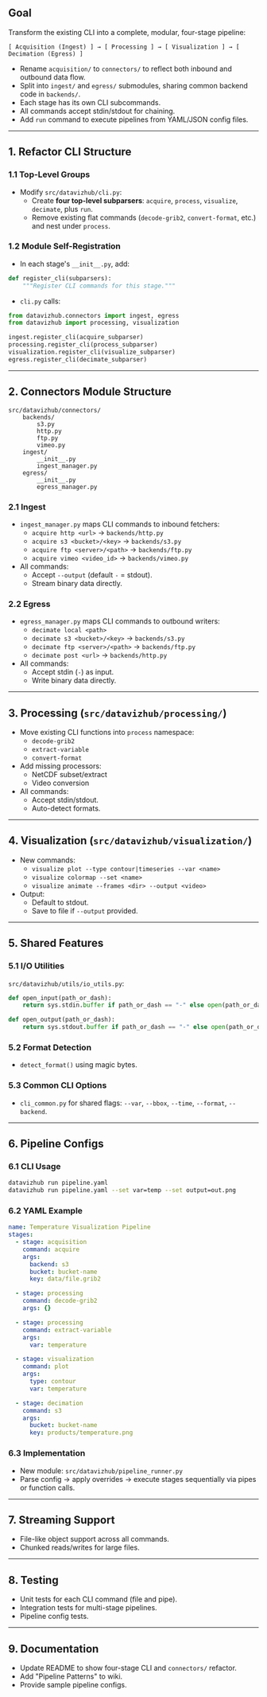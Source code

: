 ## Goal
Transform the existing CLI into a complete, modular, four-stage pipeline:
```
[ Acquisition (Ingest) ] → [ Processing ] → [ Visualization ] → [ Decimation (Egress) ]
```
- Rename `acquisition/` to `connectors/` to reflect both inbound and outbound data flow.
- Split into `ingest/` and `egress/` submodules, sharing common backend code in `backends/`.
- Each stage has its own CLI subcommands.
- All commands accept stdin/stdout for chaining.
- Add `run` command to execute pipelines from YAML/JSON config files.

---

## 1. Refactor CLI Structure

### 1.1 Top-Level Groups
- Modify `src/datavizhub/cli.py`:
  - Create **four top-level subparsers**: `acquire`, `process`, `visualize`, `decimate`, plus `run`.
  - Remove existing flat commands (`decode-grib2`, `convert-format`, etc.) and nest under `process`.

### 1.2 Module Self-Registration
- In each stage's `__init__.py`, add:
```python
def register_cli(subparsers):
    """Register CLI commands for this stage."""
```
- `cli.py` calls:
```python
from datavizhub.connectors import ingest, egress
from datavizhub import processing, visualization

ingest.register_cli(acquire_subparser)
processing.register_cli(process_subparser)
visualization.register_cli(visualize_subparser)
egress.register_cli(decimate_subparser)
```

---

## 2. Connectors Module Structure

```
src/datavizhub/connectors/
    backends/
        s3.py
        http.py
        ftp.py
        vimeo.py
    ingest/
        __init__.py
        ingest_manager.py
    egress/
        __init__.py
        egress_manager.py
```

### 2.1 Ingest
- `ingest_manager.py` maps CLI commands to inbound fetchers:
  - `acquire http <url>` → `backends/http.py`
  - `acquire s3 <bucket>/<key>` → `backends/s3.py`
  - `acquire ftp <server>/<path>` → `backends/ftp.py`
  - `acquire vimeo <video_id>` → `backends/vimeo.py`
- All commands:
  - Accept `--output` (default `-` = stdout).
  - Stream binary data directly.

### 2.2 Egress
- `egress_manager.py` maps CLI commands to outbound writers:
  - `decimate local <path>`
  - `decimate s3 <bucket>/<key>` → `backends/s3.py`
  - `decimate ftp <server>/<path>` → `backends/ftp.py`
  - `decimate post <url>` → `backends/http.py`
- All commands:
  - Accept stdin (`-`) as input.
  - Write binary data directly.

---

## 3. Processing (`src/datavizhub/processing/`)
- Move existing CLI functions into `process` namespace:
  - `decode-grib2`
  - `extract-variable`
  - `convert-format`
- Add missing processors:
  - NetCDF subset/extract
  - Video conversion
- All commands:
  - Accept stdin/stdout.
  - Auto-detect formats.

---

## 4. Visualization (`src/datavizhub/visualization/`)
- New commands:
  - `visualize plot --type contour|timeseries --var <name>`
  - `visualize colormap --set <name>`
  - `visualize animate --frames <dir> --output <video>`
- Output:
  - Default to stdout.
  - Save to file if `--output` provided.

---

## 5. Shared Features

### 5.1 I/O Utilities
`src/datavizhub/utils/io_utils.py`:
```python
def open_input(path_or_dash):
    return sys.stdin.buffer if path_or_dash == "-" else open(path_or_dash, "rb")

def open_output(path_or_dash):
    return sys.stdout.buffer if path_or_dash == "-" else open(path_or_dash, "wb")
```

### 5.2 Format Detection
- `detect_format()` using magic bytes.

### 5.3 Common CLI Options
- `cli_common.py` for shared flags: `--var`, `--bbox`, `--time`, `--format`, `--backend`.

---

## 6. Pipeline Configs

### 6.1 CLI Usage
```bash
datavizhub run pipeline.yaml
datavizhub run pipeline.yaml --set var=temp --set output=out.png
```

### 6.2 YAML Example
```yaml
name: Temperature Visualization Pipeline
stages:
  - stage: acquisition
    command: acquire
    args:
      backend: s3
      bucket: bucket-name
      key: data/file.grib2

  - stage: processing
    command: decode-grib2
    args: {}

  - stage: processing
    command: extract-variable
    args:
      var: temperature

  - stage: visualization
    command: plot
    args:
      type: contour
      var: temperature

  - stage: decimation
    command: s3
    args:
      bucket: bucket-name
      key: products/temperature.png
```

### 6.3 Implementation
- New module: `src/datavizhub/pipeline_runner.py`
- Parse config → apply overrides → execute stages sequentially via pipes or function calls.

---

## 7. Streaming Support
- File-like object support across all commands.
- Chunked reads/writes for large files.

---

## 8. Testing
- Unit tests for each CLI command (file and pipe).
- Integration tests for multi-stage pipelines.
- Pipeline config tests.

---

## 9. Documentation
- Update README to show four-stage CLI and `connectors/` refactor.
- Add "Pipeline Patterns" to wiki.
- Provide sample pipeline configs.

